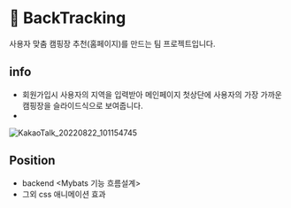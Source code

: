 # :briefcase: BackTracking


사용자 맞춤 캠핑장 추천(홈페이지)를 만드는 팀 프로젝트입니다. <br>

## info
- 회원가입시 사용자의 지역을 입력받아 메인페이지 첫상단에 사용자의 가장 가까운 캠핑장을 슬라이드식으로 보여줍니다.
- 



![KakaoTalk_20220822_101154745](https://user-images.githubusercontent.com/105634994/185822953-bf22a608-4c03-456a-acd4-07525c6e8097.png)




## Position

- backend <Mybats 기능 흐름설계> <br>
- 그외 css 애니메이션 효과 <br>


